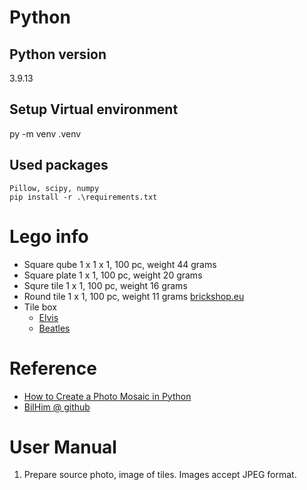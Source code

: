 # Python
## Python version
3.9.13

## Setup Virtual environment
py -m venv .venv

## Used packages
    Pillow, scipy, numpy
    pip install -r .\requirements.txt

# Lego info
- Square qube 1 x 1 x 1, 100 pc, weight 44 grams
- Square plate 1 x 1, 100 pc, weight 20 grams
- Squre tile 1 x 1, 100 pc, weight 16 grams
- Round tile 1 x 1, 100 pc, weight 11 grams [brickshop.eu](https://www.brickshop.eu/lego-parts/tiles/lego-tile-round-1x1-black-100-pcs.html)
- Tile box
  - [Elvis](https://www.lego.com/en-us/service/buildinginstructions/31204)
  - [Beatles](https://www.lego.com/en-us/service/buildinginstructions/31198)

# Reference
- [How to Create a Photo Mosaic in Python](https://towardsdatascience.com/how-to-create-a-photo-mosaic-in-python-45c94f6e8308)
- [BilHim @ github](https://gist.github.com/BilHim)

# User Manual
1. Prepare source photo, image of tiles. Images accept JPEG format.